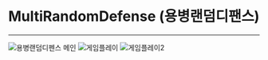 # MultiRandomDefense (용병랜덤디팬스)
------------
![용병랜덤디펜스 메인](https://user-images.githubusercontent.com/57030114/69808264-7b9c7900-122a-11ea-8847-257462469616.PNG)
![게임플레이](https://user-images.githubusercontent.com/57030114/69808288-82c38700-122a-11ea-8265-04cdec001f5f.PNG)
![게임플레이2](https://user-images.githubusercontent.com/57030114/69808282-80f9c380-122a-11ea-8783-525ffeb9fc4c.jpg)
